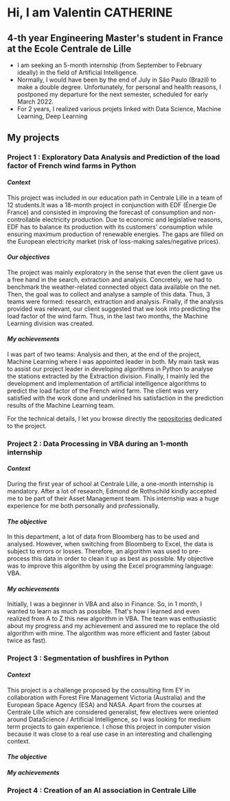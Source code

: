 # Hi, I am Valentin CATHERINE 

## 4-th year Engineering Master's student in France at the Ecole Centrale de Lille  

- I am seeking an 5-month internship (from September to February ideally) in the field of Artificial Intelligence.
- Normally, I would have been by the end of July in São Paulo (Brazil) to make a double degree. Unfortunately, for personal and health reasons, I postponed my departure for the next semester, scheduled for early March 2022. 
- For 2 years, I realized various projets linked with Data Science, Machine Learning, Deep Learning

## My projects

### Project 1 : Exploratory Data Analysis and Prediction of the load factor of French wind farms in Python

#### ***Context***

This project was included in our education path in Centrale Lille in a team of 12 students.It was a 18-month project in conjunction with EDF (Énergie De France) and consisted in improving the forecast of consumption and non-controllable electricity production. 
Due to economic and legislative reasons, EDF has to balance its production with its customers' consumption while ensuring maximum production of renewable energies. The gaps are filled on the European electricity market (risk of loss-making sales/negative prices). 

#### ***Our objectives***

The project was mainly exploratory in the sense that even the client gave us a free hand in the search, extraction and analysis. Concretely, we had to benchmark the weather-related connected object data available on the net. Then, the goal was to collect and analyse a sample of this data. Thus, 3 teams were formed: research, extraction and analysis. Finally, if the analysis provided was relevant, our client suggested that we look into predicting the load factor of the wind farm.  Thus, in the last two months, the Machine Learning division was created. 

#### ***My achievements***

I was part of two teams: Analysis and then, at the end of the project, Machine Learning where I was appointed leader in both. My main task was to assist our project leader in developing algorithms in Python to analyse the stations extracted by the Extraction division. Finally, I mainly led the development and implementation of artificial intelligence algorithms to predict the load factor of the French wind farm.  The client was very satisfied with the work done and underlined his satisfaction in the prediction results of the Machine Learning team. 

For the technical details, I let you browse directly the [repositories](http://www.google.fr/ "repositories") dedicated to the project. 


### Project 2 : Data Processing in VBA during an 1-month internship

#### ***Context***

During the first year of school at Centrale Lille, a one-month internship is mandatory. After a lot of research, Edmond de Rothschild kindly accepted me to be part of their Asset Management team. This internship was a huge experience for me both personally and professionally. 

#### ***The objective***

In this department, a lot of data from Bloomberg has to be used and analysed. However, when switching from Bloomberg to Excel, the data is subject to errors or losses. Therefore, an algorithm was used to pre-process this data in order to clean it up as best as possible. My objective was to improve this algorithm by using the Excel programming language: VBA. 

#### ***My achievements***

Initially, I was a beginner in VBA and also in Finance. So, in 1 month, I wanted to learn as much as possible. That's how I learned and even realized from A to Z this new algorithm in VBA. The team was enthusiastic about my progress and my achievement and assured me to replace the old algorithm with mine. The algorithm was more efficient and faster (about twice as fast). 

### Project 3 : Segmentation of bushfires in Python

#### ***Context***

This project is a challenge proposed by the consulting firm EY in collaboration with Forest Fire Management Victoria (Australia) and the European Space Agency (ESA) and NASA. Apart from the courses at Centrale Lille which are considered generalist, few electives were oriented around DataScience / Artificial Intelligence, so I was looking for medium term projects to gain experience. I chose this project in computer vision because it was close to a real use case in an interesting and challenging context.

#### ***The objective***


#### ***My achievements***


### Project 4 : Creation of an AI association in Centrale Lille



